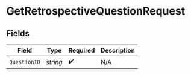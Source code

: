 # GetRetrospectiveQuestionRequest


## Fields

| Field              | Type               | Required           | Description        |
| ------------------ | ------------------ | ------------------ | ------------------ |
| `QuestionID`       | *string*           | :heavy_check_mark: | N/A                |